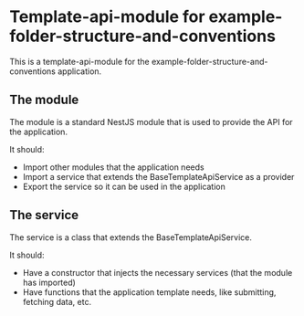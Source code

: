 # Template-api-module for example-folder-structure-and-conventions

This is a template-api-module for the example-folder-structure-and-conventions application.

## The module

The module is a standard NestJS module that is used to provide the API for the application.

It should:

- Import other modules that the application needs
- Import a service that extends the BaseTemplateApiService as a provider
- Export the service so it can be used in the application

## The service

The service is a class that extends the BaseTemplateApiService.

It should:

- Have a constructor that injects the necessary services (that the module has imported)
- Have functions that the application template needs, like submitting, fetching data, etc.
